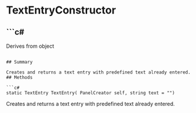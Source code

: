 # TextEntryConstructor

## ```c#
Derives from object
```

## Summary

Creates and returns a text entry with predefined text already entered.
## Methods

```c#
static TextEntry TextEntry( PanelCreator self, string text = "") 
```
Creates and returns a text entry with predefined text already entered.
